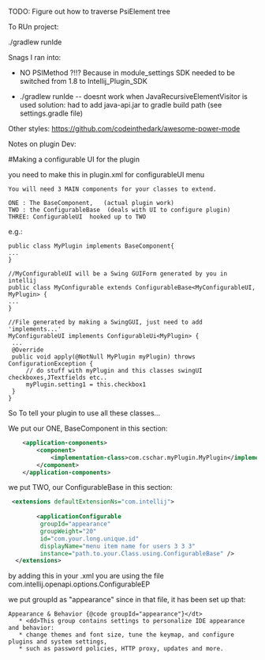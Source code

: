 
TODO:
Figure out how to traverse
PsiElement tree





To RUn project:

./gradlew runIde


Snags I ran into:

- NO PSIMethod ?!!?
Because in module_settings SDK needed to be switched
from 1.8 to Intellij_Plugin_SDK

-  ./gradlew runIde -- doesnt work when JavaRecursiveElementVisitor is used
   solution: had to add java-api.jar to gradle build path (see settings.gradle file)






Other styles:
https://github.com/codeinthedark/awesome-power-mode



Notes on plugin Dev:


#Making a configurable UI for the plugin

you need to make this in plugin.xml for configurableUI menu
```
You will need 3 MAIN components for your classes to extend.

ONE : The BaseComponent,   (actual plugin work)
TWO : the ConfigurableBase  (deals with UI to configure plugin)
THREE: ConfigurableUI  hooked up to TWO
```


e.g.:

    public class MyPlugin implements BaseComponent{
    ...
    }
    
    //MyConfigurableUI will be a Swing GUIForm generated by you in intellij
    public class MyConfigurable extends ConfigurableBase<MyConfigurableUI, MyPlugin> {
    ...
    }
    
    //File generated by making a SwingGUI, just need to add 'implements...'
    MyConfigurableUI implements ConfigurableUi<MyPlugin> {
     ... 
     @Override
     public void apply(@NotNull MyPlugin myPlugin) throws ConfigurationException {
         // do stuff with myPlugin and this classes swingUI checkboxes,JTextfields etc..
         myPlugin.setting1 = this.checkbox1
     }
    }

So To tell your plugin to use all these classes...

We put our ONE, BaseComponent in this section:
```xml
    <application-components>
        <component>
            <implementation-class>com.cschar.myPlugin.MyPlugin</implementation-class>
        </component>
    </application-components>
```

we put TWO, our ConfigurableBase in this section:

```xml
 <extensions defaultExtensionNs="com.intellij">
 
        <applicationConfigurable
         groupId="appearance"
         groupWeight="20"
         id="com.your.long.unique.id"
         displayName="menu item name for users 3 3 3"
         instance="path.to.your.Class.using.ConfigurableBase" />
  </extensions>
```

by adding this in your .xml you are using the file com.intellij.openapi.options.ConfigurableEP

we put groupId as "appearance" since in that file, it has been set up that:
```
Appearance & Behavior {@code groupId="appearance"}</dt>
   * <dd>This group contains settings to personalize IDE appearance and behavior:
   * change themes and font size, tune the keymap, and configure plugins and system settings,
   * such as password policies, HTTP proxy, updates and more.
```